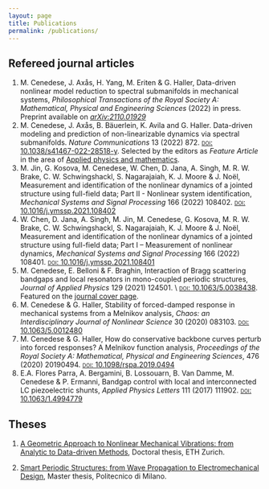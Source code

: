 ```yaml
---
layout: page
title: Publications
permalink: /publications/
---
```


## Refereed journal articles

1. M. Cenedese, J. Axås, H. Yang, M. Eriten & G. Haller, Data-driven nonlinear model reduction to spectral submanifolds in mechanical systems, *Philosophical Transactions of the Royal Society A: Mathematical, Physical and Engineering Sciences* (2022) in press. Preprint available on [*arXiv:2110.01929*](http://arxiv.org/abs/2110.01929) 
2. M. Cenedese, J. Axås, B. Bäuerlein, K. Avila and G. Haller. Data-driven modeling and prediction of non-linearizable dynamics via spectral submanifolds. *Nature Communications* 13 (2022) 872. [<span style="font-variant:small-caps;">doi</span>: 10.1038/s41467-022-28518-y](https://doi.org/10.1038/s41467-022-28518-y). Selected by the editors as *Feature Article* in the area of [Applied physics and mathematics](https://www.nature.com/collections/hjhbgijcei).
2.  M. Jin, G. Kosova, M. Cenedese, W. Chen, D. Jana, A. Singh, M. R. W. Brake, C. W. Schwingshackl, S. Nagarajaiah, K. J. Moore & J. Noël, Measurement and identification of the nonlinear dynamics of a jointed structure using full-field data; Part II - Nonlinear system identification, *Mechanical Systems and Signal Processing* 166 (2022) 108402. [<span style="font-variant:small-caps;">doi</span>: 10.1016/j.ymssp.2021.108402](https://doi.org/10.1016/j.ymssp.2021.108402)
2. W. Chen, D. Jana, A. Singh, M. Jin, M. Cenedese, G. Kosova, M. R. W. Brake, C. W. Schwingshackl, S. Nagarajaiah, K. J. Moore & J. Noël, Measurement and identification of the nonlinear dynamics of a jointed structure using full-field data; Part I – Measurement of nonlinear dynamics, *Mechanical Systems and Signal Processing* 166 (2022) 108401. [<span style="font-variant:small-caps;">doi</span>: 10.1016/j.ymssp.2021.108401](https://doi.org/10.1016/j.ymssp.2021.108401)
2. M. Cenedese, E. Belloni & F. Braghin, Interaction of Bragg scattering bandgaps and local resonators in mono-coupled periodic structures, *Journal of Applied Physics* 129 (2021) 124501. \\ [<span style="font-variant:small-caps;">doi</span>: 10.1063/5.0038438](https://aip.scitation.org/doi/full/10.1063/5.0038438). Featured on the [journal cover page](https://aip.scitation.org/action/showLargeCover?doi=10.1063%2Fjap.2021.129.issue-12).
2. M. Cenedese & G. Haller, Stability of forced-damped response in mechanical systems from a Melnikov analysis, *Chaos: an Interdisciplinary Journal of Nonlinear Science* 30 (2020) 083103. [<span style="font-variant:small-caps;">doi</span>: 10.1063/5.0012480](https://aip.scitation.org/doi/full/10.1063/5.0012480)
2. M. Cenedese & G. Haller, How do conservative backbone curves perturb into forced responses? A Melnikov function analysis, *Proceedings of the Royal Society A: Mathematical, Physical and Engineering Sciences*, 476 (2020) 20190494. [<span style="font-variant:small-caps;">doi</span>: 10.1098/rspa.2019.0494](royalsocietypublishing.org/doi/abs/10.1098/rspa.2019.0494?af=R)
2. E.A. Flores Parra, A. Bergamini, B. Lossouarn, B. Van Damme, M. Cenedese & P. Ermanni, Bandgap control with local and interconnected LC piezoelectric shunts, *Applied Physics Letters* 111 (2017) 111902. [<span style="font-variant:small-caps;">doi</span>: 10.1063/1.4994779](https://aip.scitation.org/doi/full/10.1063/1.4994779) 

## Theses

1. [A Geometric Approach to Nonlinear Mechanical Vibrations: from Analytic to Data-driven Methods](https://www.research-collection.ethz.ch/handle/20.500.11850/528996), Doctoral thesis, ETH Zurich.

2. [Smart Periodic Structures: from Wave Propagation to Electromechanical Design](https://www.politesi.polimi.it/handle/10589/131354), Master thesis, Politecnico di Milano.






